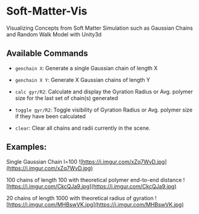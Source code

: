 # Soft-Matter-Vis
Visualizing Concepts from Soft Matter Simulation such as Gaussian Chains and Random Walk Model with Unity3d

## Available Commands
- `genchain X`: Generate a single Gaussian chain of length X

- `genchain X Y`: Generate X Gaussian chains of length Y

- `calc gyr/R2`: Calculate and display the Gyration Radius or Avg. polymer size for the last set of chain(s) generated

- `toggle gyr/R2`: Toggle visibility of Gyration Radius or Avg. polymer size if they have been calculated

- `clear`: Clear all chains and radii currently in the scene.

## Examples:

Single Gaussian Chain l=100
![https://i.imgur.com/xZq7WvD.jpg](https://i.imgur.com/xZq7WvD.jpg)

100 chains of length 100 with theoretical polymer end-to-end distance
![https://i.imgur.com/CkcQJa9.jpg](https://i.imgur.com/CkcQJa9.jpg)

20 chains of length 1000 with theoretical radius of gyration
![https://i.imgur.com/MHBswVK.jpg](https://i.imgur.com/MHBswVK.jpg)
